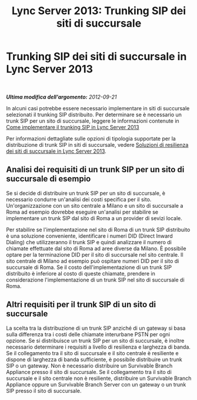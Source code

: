 ﻿---
title: 'Lync Server 2013: Trunking SIP dei siti di succursale'
TOCTitle: Trunking SIP dei siti di succursale
ms:assetid: c4d9dfcd-8baa-41ea-9677-48b0e429429d
ms:mtpsurl: https://technet.microsoft.com/it-it/library/Gg412974(v=OCS.15)
ms:contentKeyID: 49301895
ms.date: 08/24/2015
mtps_version: v=OCS.15
ms.translationtype: HT
---

# Trunking SIP dei siti di succursale in Lync Server 2013

 

_**Ultima modifica dell'argomento:** 2012-09-21_

In alcuni casi potrebbe essere necessario implementare in siti di succursale selezionati il trunking SIP distribuito. Per determinare se è necessario un trunk SIP per un sito di succursale, leggere le informazioni contenute in [Come implementare il trunking SIP in Lync Server 2013](lync-server-2013-how-do-i-implement-sip-trunking.md)

Per informazioni dettagliate sulle opzioni di tipologia supportate per la distribuzione di trunk SIP in siti di succursale, vedere [Soluzioni di resilienza dei siti di succursale in Lync Server 2013](lync-server-2013-branch-site-resiliency-solutions.md).

## Analisi dei requisiti di un trunk SIP per un sito di succursale di esempio

Se si decide di distribuire un trunk SIP per un sito di succursale, è necessario condurre un'analisi dei costi specifica per il sito. Un'organizzazione con un sito centrale a Milano e un sito di succursale a Roma ad esempio dovrebbe eseguire un'analisi per stabilire se implementare un trunk SIP dal sito di Roma a un provider di sevizi locale.

Per stabilire se l'implementazione nel sito di Roma di un trunk SIP distribuito è una soluzione conveniente, identificare i numeri DID (Direct Inward Dialing) che utilizzeranno il trunk SIP e quindi analizzare il numero di chiamate effettuate dal sito di Roma ad aree diverse da Milano. È possibile optare per la terminazione DID per il sito di succursale nel sito centrale. Il sito centrale di Milano ad esempio può ospitare numeri DID per il sito di succursale di Roma. Se il costo dell'implementazione di un trunk SIP distribuito è inferiore al costo di queste chiamate, prendere in considerazione l'implementazione di un trunk SIP nel sito di succursale di Roma.

## Altri requisiti per il trunk SIP di un sito di succursale

La scelta tra la distribuzione di un trunk SIP anziché di un gateway si basa sulla differenza tra i costi delle chiamate interurbane PSTN per ogni opzione. Se si distribuisce un trunk SIP per un sito di succursale, è inoltre necessario determinare i requisiti a livello di resilienza e larghezza di banda. Se il collegamento tra il sito di succursale e il sito centrale è resiliente e dispone di larghezza di banda sufficiente, è possibile distribuire un trunk SIP o un gateway. Non è necessario distribuire un Survivable Branch Appliance presso il sito di succursale. Se il collegamento tra il sito di succursale e il sito centrale non è resiliente, distribuire un Survivable Branch Appliance oppure un Survivable Branch Server con un gateway o un trunk SIP presso il sito di succursale.

